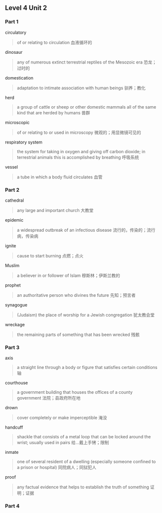 ## Level 4 Unit 2

### Part 1

circulatory

> of or relating to circulation
> 血液循环的

dinosaur

> any of numerous extinct terrestrial reptiles of the Mesozoic era
> 恐龙；过时的

domestication

> adaptation to intimate association with human beings
> 驯养；教化

herd

> a group of cattle or sheep or other domestic mammals all of the same kind that are herded by humans
> 兽群

microscopic

> of or relating to or used in microscopy
> 微观的；用显微镜可见的

respiratory system

> the system for taking in oxygen and giving off carbon dioxide; in terrestrial animals this is accomplished by breathing
> 呼吸系统

vessel

> a tube in which a body fluid circulates
> 血管

### Part 2

cathedral

> any large and important church
> 大教堂

epidemic

> a widespread outbreak of an infectious disease
> 流行的，传染的；流行病，传染病

ignite

> cause to start burning
> 点燃；点火

Muslim

> a believer in or follower of Islam
> 穆斯林；伊斯兰教的

prophet

> an authoritative person who divines the future
> 先知；预言者

synagogue

> (Judaism) the place of worship for a Jewish congregation
> 犹太教会堂

wreckage

> the remaining parts of something that has been wrecked
> 残骸

### Part 3

axis

> a straight line through a body or figure that satisfies certain conditions
> 轴

courthouse

> a government building that houses the offices of a county government
> 法院；县政府所在地

drown

> cover completely or make imperceptible
> 淹没

handcuff

> shackle that consists of a metal loop that can be locked around the wrist; usually used in pairs
> 给…戴上手铐；限制

inmate

> one of several resident of a dwelling (especially someone confined to a prison or hospital)
> 同院病人；同狱犯人

proof

> any factual evidence that helps to establish the truth of something
> 证明；证据


### Part 4
